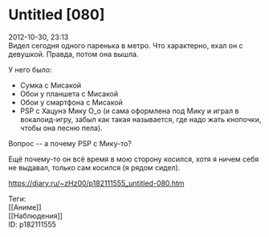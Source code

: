 Untitled [080]
===============

   
 2012-10-30, 23:13   
  Видел сегодня одного паренька в метро. Что характерно, ехал он с девушкой. Правда, потом она вышла.   
   
 У него было:   
 - Сумка с Мисакой   
 - Обои у планшета с Мисакой   
 - Обои у смартфона с Мисакой   
 - PSP с Хацунэ Мику О\_о (и сама оформлена под Мику и играл в вокалоид-игру, забыл как такая называется, где надо жать кнопочки, чтобы она песню пела).   
   
 Вопрос -- а почему PSP с Мику-то?   
   
 Ещё почему-то он всё время в мою сторону косился, хотя я ничем себя не выдавал, только сам косился (я рядом сидел).   
    
 <https://diary.ru/~zHz00/p182111555_untitled-080.htm>   
   
 Теги:   
 [[Аниме]]   
 [[Наблюдения]]   
 ID: p182111555